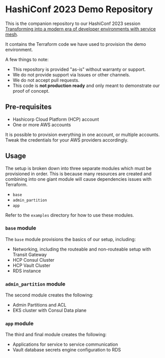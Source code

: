 # HashiConf 2023 Demo Repository

This is the companion repository to our HashiConf 2023 session
[Transforming into a modern era of developer environments with service mesh](https://hashiconf.com/2023/sessions/san-francisco/transforming-into-a-modern-era-of-developer-environments-with-service-mesh).

It contains the Terraform code we have used to provision the demo environment.

A few things to note:

- This repository is provided "as-is" without warranty or support.
- We do not provide support via Issues or other channels.
- We do not accept pull requests.
- This code is **not production ready** and only meant to demonstrate our proof of concept.

## Pre-requisites

- Hashicorp Cloud Platform (HCP) account
- One or more AWS accounts

It is possible to provision everything in one account, or multiple accounts. Tweak the credentials
for your AWS providers accordingly.

## Usage

The setup is broken down into three separate modules which must be provisioned in order. This is
because many resources are created and combining into one giant module will cause dependencies
issues with Terraform.

- `base`
- `admin_partition`
- `app`

Refer to the `examples` directory for how to use these modules.

### `base` module

The `base` module provisions the basics of our setup, including:

- Networking, including the routeable and non-routeable setup with Transit Gateway
- HCP Consul Cluster
- HCP Vault Cluster
- RDS instance

### `admin_partition` module

The second module creates the following:

- Admin Partitions and ACL
- EKS cluster with Consul Data plane

### `app` module

The third and final module creates the following:

- Applications for service to service communication
- Vault database secrets engine configuration to RDS
